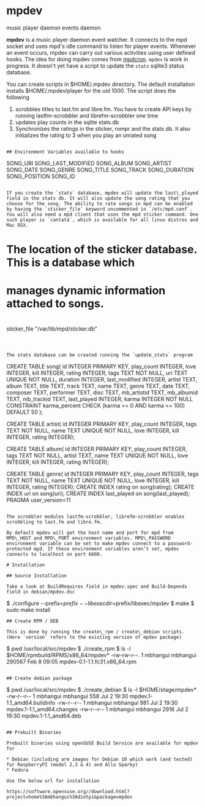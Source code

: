 # mpdev
music player daemon events daemon

**mpdev** is a music player daemon event watcher. It connects to the mpd socket and uses mpd's idle command to listen for player events. Whenever an event occurs, mpdev can carry out various activities using user defined hooks. The idea for doing mpdev comes from [mpdcron](https://alip.github.io/mpdcron/). `mpdev` is work in progress. It doesn't yet have a script to update the `stats` sqlite3 status database.

You can create scripts in $HOME/.mpdev directory. The default installation installs $HOME/.mpdev/player for the uid 1000. The script does the following

1. scrobbles titles to last.fm and libre.fm. You have to create API keys by running lastfm-scrobbler and librefm-scrobbler one time
2. updates play counts in the sqlite stats.db
3. Synchronizes the ratings in the sticker, rompr and the stats db. It also initializes the rating to 3 when you play an unrated song
```

## Environment Variables available to hooks

```
SONG_URI
SONG_LAST_MODIFIED
SONG_ALBUM
SONG_ARTIST
SONG_DATE
SONG_GENRE
SONG_TITLE
SONG_TRACK
SONG_DURATION
SONG_POSITION
SONG_ID
```

If you create the `stats` database, mpdev will update the last\_played field in the stats db. It will also update the song rating that you choose for the song. The ability to rate songs in mpd can be enabled by having the `sticker_file` keyword uncommented in `/etc/mpd.conf`. You will also need a mpd client that uses the mpd sticker command. One such player is `cantata`, which is available for all linux distros and Mac OSX.

```
#
# The location of the sticker database.  This is a database which
# manages dynamic information attached to songs.
#
sticker_file                    "/var/lib/mpd/sticker.db"
#
```

The stats database can be created running the `update_stats` program

```
CREATE TABLE song(
        id              INTEGER PRIMARY KEY,
        play_count      INTEGER,
        love            INTEGER,
        kill            INTEGER,
        rating          INTEGER,
        tags            TEXT NOT NULL,
        uri             TEXT UNIQUE NOT NULL,
        duration        INTEGER,
        last_modified   INTEGER,
        artist          TEXT,
        album           TEXT,
        title           TEXT,
        track           TEXT,
        name            TEXT,
        genre           TEXT,
        date            TEXT,
        composer        TEXT,
        performer       TEXT,
        disc            TEXT,
        mb_artistid     TEXT,
        mb_albumid      TEXT,
        mb_trackid      TEXT,
        last_played     INTEGER,
        karma           INTEGER NOT NULL CONSTRAINT karma_percent CHECK (karma >= 0 AND karma <= 100) DEFAULT 50
);

CREATE TABLE artist(
        id              INTEGER PRIMARY KEY,
        play_count      INTEGER,
        tags            TEXT NOT NULL,
        name            TEXT UNIQUE NOT NULL,
        love            INTEGER,
        kill            INTEGER,
        rating          INTEGER);

CREATE TABLE album(
        id              INTEGER PRIMARY KEY,
        play_count      INTEGER,
        tags            TEXT NOT NULL,
        artist          TEXT,
        name            TEXT UNIQUE NOT NULL,
        love            INTEGER,
        kill            INTEGER,
        rating          INTEGER);

CREATE TABLE genre(
        id              INTEGER PRIMARY KEY,
        play_count      INTEGER,
        tags            TEXT NOT NULL,
        name            TEXT UNIQUE NOT NULL,
        love            INTEGER,
        kill            INTEGER,
        rating          INTEGER);
CREATE INDEX rating on song(rating);
CREATE INDEX uri on song(uri);
CREATE INDEX last_played on song(last_played);
PRAGMA user_version=11
```

The scrobbler modules lastfm-scrobbler, librefm-scrobbler enables scrobbling to last.fm and libre.fm.

By default mpdev will get the host name and port for mpd from MPD\_HOST and MPD\_PORT environment variables. MPD\_PASSWORD environment variable can be set to make mpdev connect to a password-protected mpd. If these environment variables aren’t set, mpdev connects to localhost on port 6600.

# Installation

## Source Installation

Take a look at BuildRequires field in mpdev.spec and Build-Depends field in debian/mpdev.dsc

```
$ ./configure --prefix=$prefix --libexecdir=$prefix/libexec/mpdev
$ make
$ sudo make install
```
## Create RPM / DEB

This is done by running the create\_rpm / create\_debian scripts. (Here `version` refers to the existing version of mpdev package)

```
$ pwd
/usr/local/src/mpdev
$ ./create_rpm
$ ls -l $HOME/rpmbuild/RPMS/x86_64/mpdev\*
-rw-rw-r--. 1 mbhangui mbhangui  290567 Feb  8 09:05 mpdev-0.1-1.1.fc31.x86_64.rpm
```

## Create debian package
```
$ pwd
/usr/local/src/mpdev
$ ./create_debian
$ ls -l $HOME/stage/mpdev*
-rw-r--r--  1 mbhangui mbhangui  558 Jul  2 19:30 mpdev.1-1.1_amd64.buildinfo
-rw-r--r--  1 mbhangui mbhangui  981 Jul  2 19:30 mpdev.1-1.1_amd64.changes
-rw-r--r--  1 mbhangui mbhangui 2916 Jul  2 19:30 mpdev.1-1.1_amd64.deb
```

## Prebuilt Binaries

Prebuilt binaries using openSUSE Build Service are available for mpdev for

* Debian (including arm images for Debian 10 which work (and tested) for RaspberryPI (model 2,3 & 4) and Allo Sparky)
* Fedora

Use the below url for installation

https://software.opensuse.org//download.html?project=home%3Ambhangui%3Adietpi&package=mpdev
